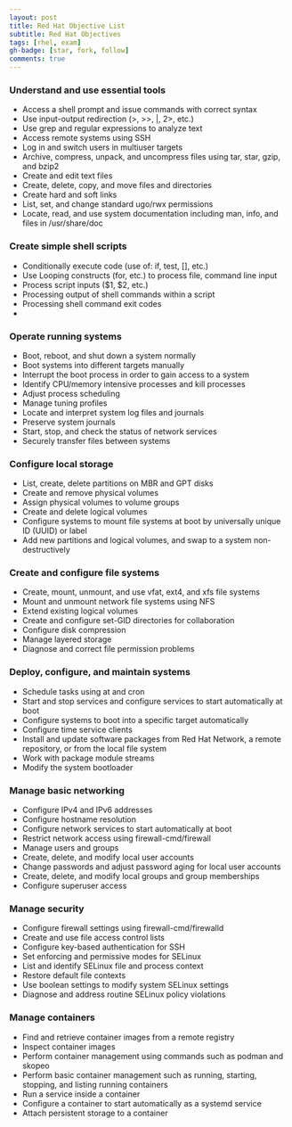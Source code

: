 ```yaml
---
layout: post
title: Red Hat Objective List
subtitle: Red Hat Objectives
tags: [rhel, exam]
gh-badge: [star, fork, follow]
comments: true
---
```

### Understand and use essential tools

* Access a shell prompt and issue commands with correct syntax
* Use input-output redirection (>, >>, |, 2>, etc.)
* Use grep and regular expressions to analyze text
* Access remote systems using SSH
* Log in and switch users in multiuser targets
* Archive, compress, unpack, and uncompress files using tar, star, gzip, and bzip2
* Create and edit text files
* Create, delete, copy, and move files and directories
* Create hard and soft links
* List, set, and change standard ugo/rwx permissions
* Locate, read, and use system documentation including man, info, and files in /usr/share/doc

### Create simple shell scripts
* Conditionally execute code (use of: if, test, [], etc.)
* Use Looping constructs (for, etc.) to process file, command line input
* Process script inputs ($1, $2, etc.)
* Processing output of shell commands within a script
* Processing shell command exit codes
* 
### Operate running systems

* Boot, reboot, and shut down a system normally
* Boot systems into different targets manually
* Interrupt the boot process in order to gain access to a system
* Identify CPU/memory intensive processes and kill processes
* Adjust process scheduling
* Manage tuning profiles
* Locate and interpret system log files and journals
* Preserve system journals
* Start, stop, and check the status of network services
* Securely transfer files between systems

### Configure local storage

* List, create, delete partitions on MBR and GPT disks
* Create and remove physical volumes
* Assign physical volumes to volume groups
* Create and delete logical volumes
* Configure systems to mount file systems at boot by universally unique ID (UUID) or label
* Add new partitions and logical volumes, and swap to a system non-destructively

### Create and configure file systems

* Create, mount, unmount, and use vfat, ext4, and xfs file systems
* Mount and unmount network file systems using NFS
* Extend existing logical volumes
* Create and configure set-GID directories for collaboration
* Configure disk compression
* Manage layered storage
* Diagnose and correct file permission problems

### Deploy, configure, and maintain systems

* Schedule tasks using at and cron
* Start and stop services and configure services to start automatically at boot
* Configure systems to boot into a specific target automatically
* Configure time service clients
* Install and update software packages from Red Hat Network, a remote repository, or from the local file system
* Work with package module streams
* Modify the system bootloader

### Manage basic networking

* Configure IPv4 and IPv6 addresses
* Configure hostname resolution
* Configure network services to start automatically at boot
* Restrict network access using firewall-cmd/firewall
* Manage users and groups
* Create, delete, and modify local user accounts
* Change passwords and adjust password aging for local user accounts
* Create, delete, and modify local groups and group memberships
* Configure superuser access

### Manage security

* Configure firewall settings using firewall-cmd/firewalld
* Create and use file access control lists
* Configure key-based authentication for SSH
* Set enforcing and permissive modes for SELinux
* List and identify SELinux file and process context
* Restore default file contexts
* Use boolean settings to modify system SELinux settings
* Diagnose and address routine SELinux policy violations

### Manage containers

* Find and retrieve container images from a remote registry
* Inspect container images
* Perform container management using commands such as podman and skopeo
* Perform basic container management such as running, starting, stopping, and listing running containers
* Run a service inside a container
* Configure a container to start automatically as a systemd service
* Attach persistent storage to a container
